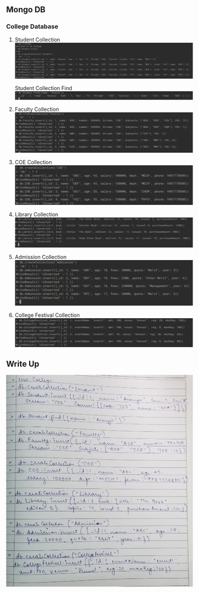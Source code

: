 ## Mongo DB

### College Database

1. Student Collection
   ![Student Collection Screenshot](Images/StudentCollection.png)

   Student Collection Find
   ![Student Collection Find Screenshot](Images/StudentCollectionFind.png)

2. Faculty Collection
   ![Faculty Collection Screenshot](Images/FacultyCollection.png)

3. COE Collection
   ![COE Collection Screenshot](Images/COECollection.png)

4. Library Collection
   ![Library Collection Screenshot](Images/LibraryCollection.png)

5. Admission Collection
   ![Admission Collection Screenshot](Images/AdmissionCollection.png)

6. College Festival Collection
   ![College Festival Collection Screenshot](Images/CollegeFestivalCollection.png)

## Write Up

![Write up Screenshot](Images/WriteUp.jpeg)
